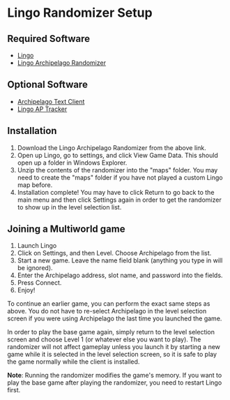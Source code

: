 # Lingo Randomizer Setup

## Required Software

- [Lingo](https://store.steampowered.com/app/1814170/Lingo/)
- [Lingo Archipelago Randomizer](https://code.fourisland.com/lingo-archipelago/about/CHANGELOG.md)

## Optional Software

- [Archipelago Text Client](https://github.com/ArchipelagoMW/Archipelago/releases)
- [Lingo AP Tracker](https://code.fourisland.com/lingo-ap-tracker/about/CHANGELOG.md)

## Installation

1. Download the Lingo Archipelago Randomizer from the above link.
2. Open up Lingo, go to settings, and click View Game Data. This should open up
   a folder in Windows Explorer.
3. Unzip the contents of the randomizer into the "maps" folder. You may need to
   create the "maps" folder if you have not played a custom Lingo map before.
4. Installation complete! You may have to click Return to go back to the main
   menu and then click Settings again in order to get the randomizer to show up
   in the level selection list.

## Joining a Multiworld game

1. Launch Lingo
2. Click on Settings, and then Level. Choose Archipelago from the list.
3. Start a new game. Leave the name field blank (anything you type in will be
   ignored).
4. Enter the Archipelago address, slot name, and password into the fields.
5. Press Connect.
6. Enjoy!

To continue an earlier game, you can perform the exact same steps as above. You
do not have to re-select Archipelago in the level selection screen if you were
using Archipelago the last time you launched the game.

In order to play the base game again, simply return to the level selection
screen and choose Level 1 (or whatever else you want to play). The randomizer
will not affect gameplay unless you launch it by starting a new game while it is
selected in the level selection screen, so it is safe to play the game normally
while the client is installed.

**Note**: Running the randomizer modifies the game's memory. If you want to play
the base game after playing the randomizer, you need to restart Lingo first.
